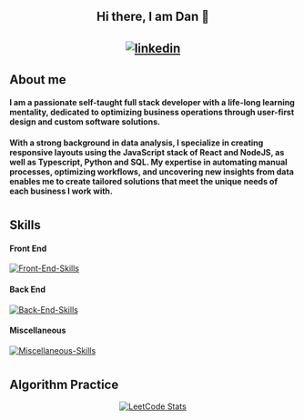  ## <div align="center">Hi there, I am Dan 👋</div>  <p align="center">  <a href="https://www.linkedin.com/in/dan-alexandru-jecu" target="_blank">    <img src="https://skills.thijs.gg/icons?i=linkedin&theme=light" alt="linkedin"  style="max-width: 30%; margin-top: 10px;">  </a></p>
 
 ## About me
 
#### I am a passionate self-taught full stack developer with a life-long learning mentality, dedicated to optimizing business operations through user-first design and custom software solutions.
#### With a strong background in data analysis, I specialize in creating responsive layouts using the JavaScript stack of React and NodeJS, as well as Typescript, Python and SQL. My expertise in automating manual processes, optimizing workflows, and uncovering new insights from data enables me to create tailored solutions that meet the unique needs of each business I work with.

#
 
## Skills

#### Front End
[![Front-End-Skills](https://skills.thijs.gg/icons?i=ts,js,react,nextjs,html,css,emotion,sass,tailwind,materialui,styledcomponents,gatsby,redux,threejs&theme=light)](https://skills.thijs.gg)
#### Back End
[![Back-End-Skills](https://skills.thijs.gg/icons?i=nodejs,express,pug,nestjs,py,flask,firebase,mongodb,mysql,postgres,sqlite&theme=light)](https://skills.thijs.gg)
#### Miscellaneous
[![Miscellaneous-Skills](https://skills.thijs.gg/icons?i=git,vite,bash,github,docker,jest,figma,md,r&theme=light)](https://skills.thijs.gg)

 #
 ## Algorithm Practice 
<p align="center">
   <a href="https://leetcode.com/danJecu/" target="_blank">
  <img src="https://leetcard.jacoblin.cool/danJecu" alt="LeetCode Stats">
 </a>
</p>

